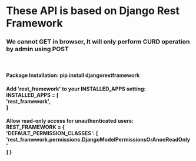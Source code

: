 <h1>These API is based on Django Rest Framework</h1>
<h3>We cannot GET in browser, It will only perform CURD operation by admin using POST</h3> <br>
<h4>Package Installation: pip install djangorestframework</h4>
<h4>
  Add 'rest_framework' to your INSTALLED_APPS setting: <br>
  INSTALLED_APPS = [ <br>
    'rest_framework', <br>
] <br>
</h4>

<h4>
  Allow read-only access for unauthenticated users: <br>
  REST_FRAMEWORK = { <br>
    'DEFAULT_PERMISSION_CLASSES': [ <br>
        'rest_framework.permissions.DjangoModelPermissionsOrAnonReadOnly' <br>
    ]
}
</h4>
